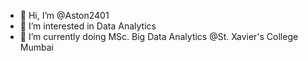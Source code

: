 - 👋 Hi, I’m @Aston2401
- 👀 I’m interested in Data Analytics
- 🌱 I’m currently doing MSc. Big Data Analytics @St. Xavier's College Mumbai
<!---
Aston2401/Aston2401 is a ✨ special ✨ repository because its `README.md` (this file) appears on your GitHub profile.
You can click the Preview link to take a look at your changes.
--->
